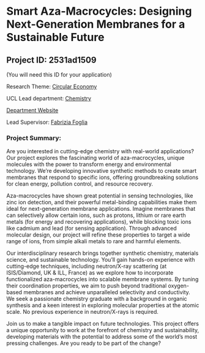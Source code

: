 # Smart Aza-Macrocycles: Designing Next-Generation Membranes for a Sustainable Future

## Project ID: **2531ad1509**
(You will need this ID for your application)

Research Theme: [Circular Economy](../themes/circular-economy.md)

UCL Lead department: [Chemistry](../departments/chemistry.md)

[Department Website](https://www.ucl.ac.uk/chemistry)

Lead Supervisor: [Fabrizia Foglia](https://profiles.ucl.ac.uk/36011)

### Project Summary:

Are you interested in cutting-edge chemistry with real-world applications? 
Our project explores the fascinating world of aza-macrocycles, unique molecules with the power to transform energy and environmental technology. We’re developing innovative synthetic methods to create smart membranes that respond to specific ions, offering groundbreaking solutions for clean energy, pollution control, and resource recovery.

Aza-macrocycles have shown great potential in sensing technologies, like zinc ion detection, and their powerful metal-binding capabilities make them ideal for next-generation membrane applications. Imagine membranes that can selectively allow certain ions, such as protons, lithium or rare earth metals (for energy and recovering applications), while blocking toxic ions like cadmium and lead (for sensing application). Through advanced molecular design, our project will refine these properties to target a wide range of ions, from simple alkali metals to rare and harmful elements.

Our interdisciplinary research brings together synthetic chemistry, materials science, and sustainable technology. You’ll gain hands-on experience with cutting-edge techniques, including neutron/X-ray scattering (at ISIS/Diamond, UK & ILL, France) as we explore how to incorporate functionalized aza-macrocycles into scalable membrane systems. By tuning their coordination properties, we aim to push beyond traditional oxygen-based membranes and achieve unparalleled selectivity and conductivity. We seek a passionate chemistry graduate with a background in organic synthesis and a keen interest in exploring molecular properties at the atomic scale. No previous experience in neutron/X-rays is required.

Join us to make a tangible impact on future technologies. This project offers a unique opportunity to work at the forefront of chemistry and sustainability, developing materials with the potential to address some of the world’s most pressing challenges. Are you ready to be part of the change?
